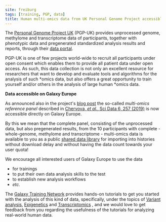 ```yaml
---
site: freiburg
tags: [training, PGP, data]
title: Human multi-omics data from UK Personal Genome Project accessible through UseGalaxy.eu
---
```


The [Personal Genome Project UK](https://www.personalgenomes.org.uk/) (PGP-UK)
provides unprocessed genome, methylome and transcriptome data of
participants, together with phenotypic data and pregenerated standardized
analysis results and reports, through their
[data portal](https://www.personalgenomes.org.uk/data).

PGP-UK is one of few projects world-wide to recruit all participants under open
consent which enables them to provide all patient data under open access.
As such, this data collection is not only an excellent resource for researchers
that want to develop and evaluate tools and algorithms for the analysis of such
*omics data, but also offers a great opportunity to train yourself and/or
others in the analysis of large human *omics data.

**Data accessible on Galaxy Europe**

As announced also in the project's
[blog post](https://pgpukblog.wordpress.com/2019/12/18/reaching-for-the-stars-pgp-uk-multi-omics-data-now-also-available-on-galaxy-europe/)
the so-called *multi-omics reference panel* described in
[Chervova, *et al.*, Sci Data 6, 257 (2019)](https://doi.org/10.1038/s41597-019-0205-4)
is now accessible directly on Galaxy Europe.

By this we mean that the complete panel, consisting of the unprocessed data,
but also pregenerated results, from the 10 participants with complete -
whole-genome, methylome and transcriptome - multi-omics data is available to
you as a public
[shared data library](https://usegalaxy.eu/library/list#/folders/F43c642051145b1b6)
for importing into histories without download delay and without having the data
count towards your user quota!

We encourage all interested users of Galaxy Europe to use the data

- for trainings
- to put their own data analysis skills to the test
- to establish new analysis workflows
- *etc.*

The [Galaxy Training Network](https://training.galaxyproject.org/) provides
hands-on tutorials to get you started with the analysis of this kind of data,
specifically, under the topics of
[Variant analysis](https://training.galaxyproject.org/training-material/topics/variant-analysis/),
[Epigenetics](https://training.galaxyproject.org/training-material/topics/epigenetics/)
and
[Transcriptomics](https://training.galaxyproject.org/training-material/topics/transcriptomics/)
, and we would love to get feedback from you regarding the usefulness of the
tutorials for analyzing real-world human data.

